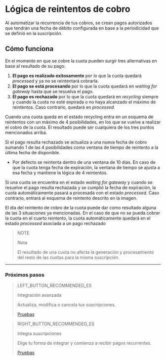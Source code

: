 
# Lógica de reintentos de cobro

Al automatizar la recurrencia de tus cobros, se crean pagos autorizados que tendrán una fecha de débito configurada en base a la periodicidad que se definió en la suscripción. 

## Cómo funciona
En el momento en que se cobre la cuota pueden surgir tres alternativas en base al resultado de su pago:

1. __El pago es realizado exitosamente__ por lo que la cuota quedará _processed_ y ya no se reintentará cobrarla. 
1. __El pago se está procesando__ por lo que la cuota quedará en _waiting for gateway_ hasta que se resuelva el pago.
1. __El pago es rechazado__ por lo que la cuota quedará en _recycling_ siempre y cuando la cuota no esté expirada o no haya alcanzado el máximo de reintentos. Caso contrario, quedará en _processed_.

Cuando una cuota queda en el estado recycling entra en un esquema de reintentos con un máximo de 4 posibilidades, en los que se vuelve a realizar el cobro de la cuota. El resultado puede ser cualquiera de los tres puntos mencionados arriba. 

Si el pago resulta rechazado se actualiza a una nueva fecha de cobro sumando 1 de las 4 posibilidades como ventana de tiempo de reintento a la última fecha de disponible.





*  Por defecto se reintenta dentro de una ventana de 10 días. En caso de que la cuota tenga fecha de expiración, la ventana de tiempo se ajusta a esa fecha y mantiene la lógica de 4 reintentos.

Si una cuota se encuentra en el estado _waiting for gateway_ y cuando se resuelve el pago resulta rechazada y se cumplió la fecha de expiración, la cuota automáticamente pasará a procesada con el estado _processed_. Caso contrario, entrará al esquema de reintento descrito en la imagen.

El día del reintento de cobro de la cuota puede dar como resultado alguna de las 3 situaciones ya mencionadas. En el caso de que no se pueda cobrar la cuota en el cuarto reintento, la cuota automáticamente quedará en el estado _processed_ asociada a un pago rechazado

> NOTE
> 
> Nota
> 
> El resultado de una cuota no afecta la generación y procesamiento del resto de las cuotas para la misma suscripción.

------------
### Próximos pasos

> LEFT_BUTTON_RECOMMENDED_ES
>
> Integración avanzada
>
> Actualiza, modifica o cancela tus suscripciones.
>
> [Pruebas](http://www.mercadopago[FAKER][URL][DOMAIN]/developers/es/guides/online-payments/subscriptions/advenced-integration/)


> RIGHT_BUTTON_RECOMMENDED_ES
>
> Integra suscripciones
>
> Elige tu forma de integrar y comienza a recibir pagos recurrentes. 
>
> [Pruebas](http://www.mercadopago[FAKER][URL][DOMAIN]/developers/es/guides/online-payments/subscriptions/integration/)